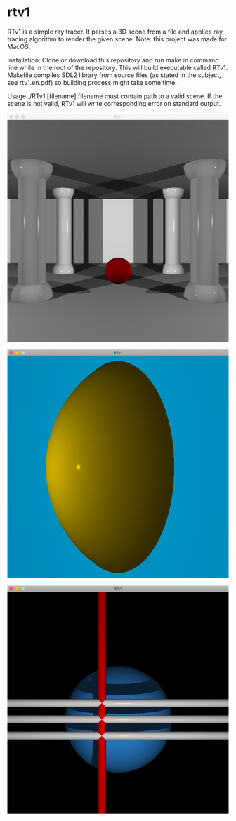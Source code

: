 # rtv1
RTv1 is a simple ray tracer. It parses a 3D scene from a file and applies ray tracing algorithm to render the given scene.
Note: this project was made for MacOS.

Installation:
Clone or download this repository and run make in command line while in the root of the repository. This will build executable called RTv1. Makefile compiles SDL2 library from source files (as stated in the subject, see rtv1.en.pdf) so building process might take some time.

Usage
./RTv1 [filename]
filename must contain path to a valid scene.
If the scene is not valid, RTv1 will write corresponding error on standard output.

![](https://github.com/ilmiraibragimova/rtv1/raw/master/image/image1.png)

![](https://github.com/ilmiraibragimova/rtv1/raw/master/image/image2.png)

![](https://github.com/ilmiraibragimova/rtv1/raw/master/image/image3.png)


